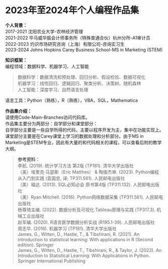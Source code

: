 # 2023年至2024年个人编程作品集

**个人背景：**  
2017-2021 沈阳农业大学-农林经济管理  
2021-2022 毕马威华振会计师事务所（特殊普通合伙）杭州分所-A1审计员  
2022-2023 灼识市场研究咨询（上海）有限公司-咨询实习生  
2023-2024 Johns Hopkins Carey Business School-MS in Marketing (STEM)

**知识框架：**  
编程领域：数据科学、机器学习、人工智能  
> 数据科学：数据清洗和预处理、回归分析、假设检验、数据可视化  
> 机器学习：线性回归、逻辑回归、聚类分析、决策树、随机森林  
人工智能：深度学习、自然语言处理

语言工具：Python（熟练），R（熟练），VBA，SQL，Mathematica  

**作品集介绍：**  
请使用Code-Main-Branches访问代码库。  
作品集主要分为两部分：自学部分和课堂部分：  
自学部分主要是一些自学所得的代码，主要以程序开发为主，集中在功能实现上。  
课堂部分主要是在Carey课堂上学习的数据处理和分析部分。由于MS in Marketing是STEM专业，因此有大量的和代码相关的课程，可以查看后附的教学大纲。  

> **参考资料：**  
李航. (2019). 统计学习方法  第2版 (TP181). 清华大学出版社  
（美）埃里克·马瑟斯（Eric Matthes） & 陶俊杰审. (2023). Python编程  从入门到实践 (袁国忠, 译; TP311.561). 人民邮电出版社  
（美）福达. (2013). SQL必知必会  原书第4版 (TP311.132). 人民邮电出版社  
（美）Ryan Mitchell. (2016). Python网络数据采集 (TP311.561). 人民邮电出版社  
杨尊琦主编. (2022). 数据分析及可视化  Tableau原理与实践 (TP317.3). 机械工业出版社  
赵军编. (2020). R语言医学数据分析实战 (R195.1-39). 人民邮电出版社  
周志华. (2016). 机器学习 (TP181). 清华大学出版社  
James, G., Witten, D., Hastie, T., & Tibshirani, R. (2021). An introduction to statistical learning: With applications in R (Second edition). Springer  
James, G., Witten, D., Hastie, T., Tibshirani, R., & Taylor, J. (2023). An Introduction to Statistical Learning: With Applications in Python. Springer International Publishing  
